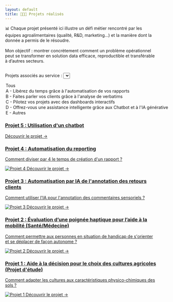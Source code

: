 ```yaml
---
layout: default
title: 👩🏻‍💻 Projets réalisés
---
```


📊 Chaque projet présenté ici illustre un défi métier rencontré par les équipes agroalimentaires (qualité, R&D, marketing…) et la manière dont la donnée a permis de le résoudre.<br><br>
Mon objectif : montrer concrètement comment un problème opérationnel peut se transformer en solution data efficace, reproductible et transférable à d’autres secteurs. <br><br>

<label for="filtreService">Projets associés au service :</label>
<select id="filtreService">
  <option value="all">Tous</option>
  <option value="A">A - Libérez du temps grâce à l'automatisation de vos rapports</option>
  <option value="B">B - Faites parler vos clients grâce à l'analyse de verbatims</option>
  <option value="C">C - Pilotez vos projets avec des dashboards interactifs</option>
  <option value="D">D - Offrez-vous une assistance intelligente grâce aux Chatbot et à l'IA générative</option>
  <option value="E">E - Autres</option>
</select>

<div class="projets-container">
    <a href="{{ site.baseurl }}/projet5" class="projet" data-service="D">
    <h3 class="projet-titre">Projet 5 : Utilisation d'un chatbot</h3>
    <p class="projet-description"></p>
    <span class="projet-lien">Découvrir le projet →</span>
    </a>
    <a href="{{ site.baseurl }}/projet4" class="projet" data-service="A">
    <h3 class="projet-titre">Projet 4 : Automatisation du reporting</h3>
    <p class="projet-description">Comment diviser par 4 le temps de création d'un rapport ?</p>
    <img src="{{ site.baseurl }}/assets/images/projet4.png" alt="Projet 4" class="projet-image">
    <span class="projet-lien">Découvrir le projet →</span>
    </a>
    <a href="{{ site.baseurl }}/projet3" class="projet" data-service="B">
    <h3 class="projet-titre">Projet 3 : Automatisation par IA de l'annotation des retours clients</h3>
    <p class="projet-description">Comment utiliser l'IA pour l'annotation des commentaires sensoriels ?</p>
    <img src="{{ site.baseurl }}/assets/images/projet3.png" alt="Projet 3" class="projet-image">
    <span class="projet-lien">Découvrir le projet →</span>
    </a>
    <a href="{{ site.baseurl }}/projet2" class="projet" data-service="E">
    <h3 class="projet-titre">Projet 2 : Évaluation d’une poignée haptique pour l’aide à la mobilité (Santé/Médecine)</h3>
    <p class="projet-description">Comment permettre aux personnes en situation de handicap de s'orienter et se déplacer de façon autonome ?</p>
    <img src="{{ site.baseurl }}/assets/images/projet2.png" alt="Projet 2" class="projet-image">
    <span class="projet-lien">Découvrir le projet →</span>
    </a>
    <a href="{{ site.baseurl }}/projet1" class="projet" data-service="E">
    <h3 class="projet-titre">Projet 1 : Aide à la décision pour le choix des cultures agricoles (Projet d'étude)</h3>
    <p class="projet-description">Comment adapter les cultures aux caractéristiques physico-chimiques des sols ?</p>
    <img src="{{ site.baseurl }}/assets/images/projet1.png" alt="Projet 1" class="projet-image">
    <span class="projet-lien">Découvrir le projet →</span>
    </a>
    
</div>

<script>
  const selectFiltre = document.getElementById("filtreService");
  const projets = document.querySelectorAll(".projet");

  selectFiltre.addEventListener("change", function() {
    const serviceChoisi = this.value;

    projets.forEach(projet => {
      if (serviceChoisi === "all" || projet.dataset.service === serviceChoisi) {
        projet.style.display = "block";
      } else {
        projet.style.display = "none";
      }
    });
  });
</script>